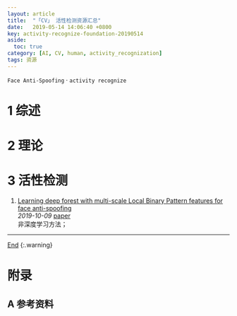 ```yaml
---
layout: article
title:  "「CV」 活性检测资源汇总"
date:   2019-05-14 14:06:40 +0800
key: activity-recognize-foundation-20190514
aside:
  toc: true
category: [AI, CV, human, activity_recognization]
tags: 资源
---
```

<span id="head"></span>

<!--more-->

`Face Anti-Spoofing` · `activity recognize`    

# 1 综述  

# 2 理论

# 3 活性检测
1. [Learning deep forest with multi-scale Local Binary Pattern features for face anti-spoofing](http://cn.arxiv.org/abs/1910.03850)     
*2019-10-09* [paper](https://arxiv.org/abs/1910.03850)    
非深度学习方法；    


-------------------  
[End](#head)
{:.warning}  


# 附录
## A 参考资料
